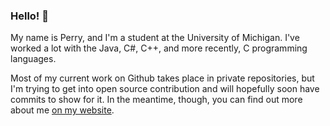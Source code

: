 ### Hello! 👋

My name is Perry, and I'm a student at the University of Michigan. I've worked a lot with the Java, C#, C++, and more recently, C programming languages.

Most of my current work on Github takes place in private repositories, but I'm trying to get into open source contribution and will hopefully soon have commits to show for it. In the meantime, though, you can find out more about me [on my website](https://perrymacmurray.com).

<!--
**perrymacmurray/perrymacmurray** is a ✨ _special_ ✨ repository because its `README.md` (this file) appears on your GitHub profile.

Here are some ideas to get you started:

- 🔭 I’m currently working on ...
- 🌱 I’m currently learning ...
- 👯 I’m looking to collaborate on ...
- 🤔 I’m looking for help with ...
- 💬 Ask me about ...
- 📫 How to reach me: ...
- 😄 Pronouns: ...
- ⚡ Fun fact: ...
-->
